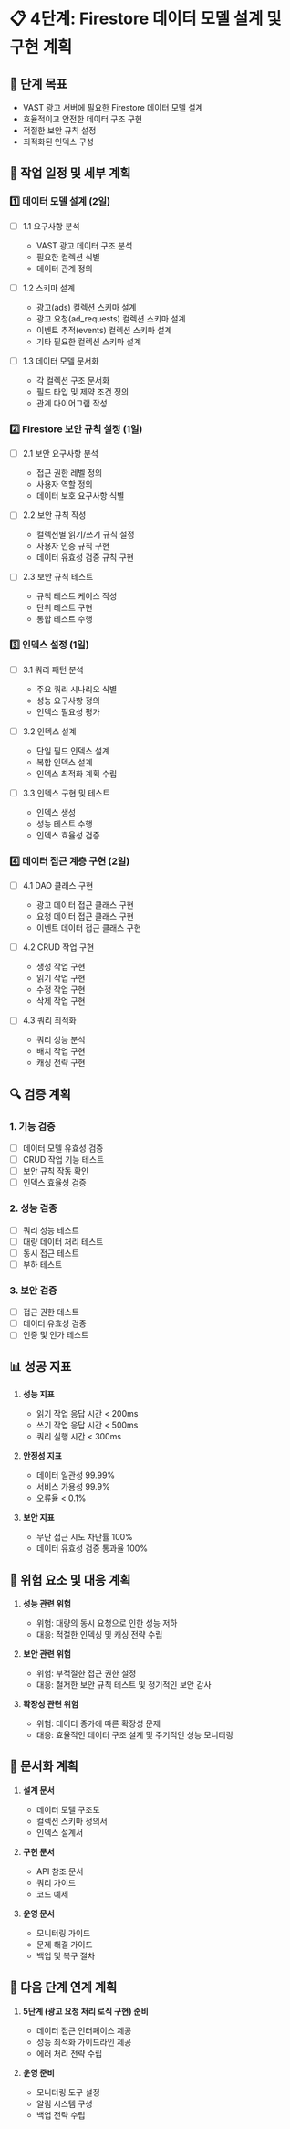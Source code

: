 # 📋 4단계: Firestore 데이터 모델 설계 및 구현 계획

## 🎯 단계 목표

- VAST 광고 서버에 필요한 Firestore 데이터 모델 설계
- 효율적이고 안전한 데이터 구조 구현
- 적절한 보안 규칙 설정
- 최적화된 인덱스 구성

## 📅 작업 일정 및 세부 계획

### 1️⃣ 데이터 모델 설계 (2일)

- [ ] 1.1 요구사항 분석

  - VAST 광고 데이터 구조 분석
  - 필요한 컬렉션 식별
  - 데이터 관계 정의

- [ ] 1.2 스키마 설계

  - 광고(ads) 컬렉션 스키마 설계
  - 광고 요청(ad_requests) 컬렉션 스키마 설계
  - 이벤트 추적(events) 컬렉션 스키마 설계
  - 기타 필요한 컬렉션 스키마 설계

- [ ] 1.3 데이터 모델 문서화
  - 각 컬렉션 구조 문서화
  - 필드 타입 및 제약 조건 정의
  - 관계 다이어그램 작성

### 2️⃣ Firestore 보안 규칙 설정 (1일)

- [ ] 2.1 보안 요구사항 분석

  - 접근 권한 레벨 정의
  - 사용자 역할 정의
  - 데이터 보호 요구사항 식별

- [ ] 2.2 보안 규칙 작성

  - 컬렉션별 읽기/쓰기 규칙 설정
  - 사용자 인증 규칙 구현
  - 데이터 유효성 검증 규칙 구현

- [ ] 2.3 보안 규칙 테스트
  - 규칙 테스트 케이스 작성
  - 단위 테스트 구현
  - 통합 테스트 수행

### 3️⃣ 인덱스 설정 (1일)

- [ ] 3.1 쿼리 패턴 분석

  - 주요 쿼리 시나리오 식별
  - 성능 요구사항 정의
  - 인덱스 필요성 평가

- [ ] 3.2 인덱스 설계

  - 단일 필드 인덱스 설계
  - 복합 인덱스 설계
  - 인덱스 최적화 계획 수립

- [ ] 3.3 인덱스 구현 및 테스트
  - 인덱스 생성
  - 성능 테스트 수행
  - 인덱스 효율성 검증

### 4️⃣ 데이터 접근 계층 구현 (2일)

- [ ] 4.1 DAO 클래스 구현

  - 광고 데이터 접근 클래스 구현
  - 요청 데이터 접근 클래스 구현
  - 이벤트 데이터 접근 클래스 구현

- [ ] 4.2 CRUD 작업 구현

  - 생성 작업 구현
  - 읽기 작업 구현
  - 수정 작업 구현
  - 삭제 작업 구현

- [ ] 4.3 쿼리 최적화
  - 쿼리 성능 분석
  - 배치 작업 구현
  - 캐싱 전략 구현

## 🔍 검증 계획

### 1. 기능 검증

- [ ] 데이터 모델 유효성 검증
- [ ] CRUD 작업 기능 테스트
- [ ] 보안 규칙 작동 확인
- [ ] 인덱스 효율성 검증

### 2. 성능 검증

- [ ] 쿼리 성능 테스트
- [ ] 대량 데이터 처리 테스트
- [ ] 동시 접근 테스트
- [ ] 부하 테스트

### 3. 보안 검증

- [ ] 접근 권한 테스트
- [ ] 데이터 유효성 검증
- [ ] 인증 및 인가 테스트

## 📊 성공 지표

1. **성능 지표**

   - 읽기 작업 응답 시간 < 200ms
   - 쓰기 작업 응답 시간 < 500ms
   - 쿼리 실행 시간 < 300ms

2. **안정성 지표**

   - 데이터 일관성 99.99%
   - 서비스 가용성 99.9%
   - 오류율 < 0.1%

3. **보안 지표**
   - 무단 접근 시도 차단률 100%
   - 데이터 유효성 검증 통과율 100%

## 🚧 위험 요소 및 대응 계획

1. **성능 관련 위험**

   - 위험: 대량의 동시 요청으로 인한 성능 저하
   - 대응: 적절한 인덱싱 및 캐싱 전략 수립

2. **보안 관련 위험**

   - 위험: 부적절한 접근 권한 설정
   - 대응: 철저한 보안 규칙 테스트 및 정기적인 보안 감사

3. **확장성 관련 위험**
   - 위험: 데이터 증가에 따른 확장성 문제
   - 대응: 효율적인 데이터 구조 설계 및 주기적인 성능 모니터링

## 📝 문서화 계획

1. **설계 문서**

   - 데이터 모델 구조도
   - 컬렉션 스키마 정의서
   - 인덱스 설계서

2. **구현 문서**

   - API 참조 문서
   - 쿼리 가이드
   - 코드 예제

3. **운영 문서**
   - 모니터링 가이드
   - 문제 해결 가이드
   - 백업 및 복구 절차

## 🔄 다음 단계 연계 계획

1. **5단계 (광고 요청 처리 로직 구현) 준비**

   - 데이터 접근 인터페이스 제공
   - 성능 최적화 가이드라인 제공
   - 에러 처리 전략 수립

2. **운영 준비**
   - 모니터링 도구 설정
   - 알림 시스템 구성
   - 백업 전략 수립
